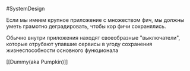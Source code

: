 #SystemDesign 

Если мы имеем крупное приложение с множеством фич, мы должны уметь грамотно деградировать, чтобы кор фичи сохранялись. 

Обычно внутри приложения находят своеобразные "выключатели", которые отрубают упавшие сервисы в угоду сохранения жизнеспособности основного функционала

[[Dummy(aka Pumpkin)]]